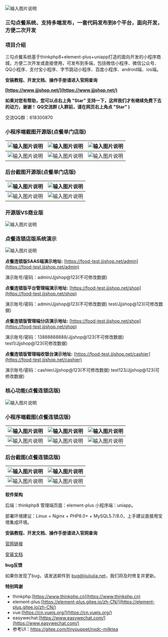 
![输入图片说明](https://www.jjjshop.net/gitee/food/git01.png)
### 三勾点餐系统、支持多端发布，一套代码发布到8个平台，面向开发，方便二次开发
### 项目介绍

三勾点餐系统基于thinkphp8+element-plus+uniapp打造的面向开发的小程序商城，方便二次开发或直接使用，可发布到多端，包括微信小程序、微信公众号、QQ小程序、支付宝小程序、字节跳动小程序、百度小程序、android端、ios端。

**安装教程、开发文档、操作手册请进入官网查询**

 **[https://www.jjjshop.net/](https://www.jjjshop.net/)**    


 **如果对您有帮助，您可以点右上角 "Star" 支持一下，这样我们才有继续免费下去的动力，谢谢！
QQ交流群 (入群前，请在网页右上角点 "Star" )** 

交流QQ群：618300870
### 小程序端截图开源版(点餐单门店版)
| ![输入图片说明](https://www.jjjshop.net/gitee/food/ky01.jpg)  |![输入图片说明](https://www.jjjshop.net/gitee/food/ky02.jpg)   | ![输入图片说明](https://www.jjjshop.net/gitee/food/ky03.jpg)  |
|---|---|---|
| ![输入图片说明](https://www.jjjshop.net/gitee/food/ky04.jpg)  |![输入图片说明](https://www.jjjshop.net/gitee/food/ky05.jpg)   | ![输入图片说明](https://www.jjjshop.net/gitee/food/ky06.jpg)  |

### 后台截图开源版(点餐单门店版)
| ![输入图片说明](https://www.jjjshop.net/gitee/food/k01.png)  | ![输入图片说明](https://www.jjjshop.net/gitee/food/k02.png)  |
|---|---|
| ![输入图片说明](https://www.jjjshop.net/gitee/food/k03.png)  | ![输入图片说明](https://www.jjjshop.net/gitee/food/k04.png)  |

### 开源版VS商业版
![输入图片说明](https://www.jjjshop.net/gitee/food/git04.png)

### 点餐连锁店版系统演示
![输入图片说明](https://www.jjjshop.net/gitee/food/git02.png)

 **点餐连锁版SAAS端演示地址:** [https://food-test.jjjshop.net/admin](https://food-test.jjjshop.net/admin)

演示账号/密码：admin/Jjjshop@123(不可修改数据)

 **点餐连锁版平台管理端演示地址:**  [https://food-test.jjjshop.net/shop](https://food-test.jjjshop.net/shop)

演示账号/密码：admin/Jjjshop@123(不可修改数据)  test/Jjjshop@123(可修改数据)

 **点餐连锁版管理端分店演示地址:**  [https://food-test.jjjshop.net/shop](https://food-test.jjjshop.net/shop)

演示账号/密码：13888888888/Jjjshop@123(不可修改数据)  test1/Jjjshop@123(可修改数据)

 **点餐连锁版管理端收银台演示地址:** [https://food-test.jjjshop.net/cashier](https://food-test.jjjshop.net/cashier)

演示账号/密码：cashier/Jjjshop@123(不可修改数据)   test123/Jjjshop@123(可修改数据)

### 核心功能(点餐连锁店版)
![输入图片说明](https://www.jjjshop.net/gitee/food/git03.png)

### 小程序端截图(点餐连锁店版)
|![输入图片说明](https://www.jjjshop.net/gitee/food/sy01.jpg)   | ![输入图片说明](https://www.jjjshop.net/gitee/food/sy02.jpg)  | ![输入图片说明](https://www.jjjshop.net/gitee/food/sy03.jpg)  |
|---|---|---|
| ![输入图片说明](https://www.jjjshop.net/gitee/food/sy04.jpg)  |  ![输入图片说明](https://www.jjjshop.net/gitee/food/sy05.jpg) | ![输入图片说明](https://www.jjjshop.net/gitee/food/sy06.jpg)  |

### 后台截图(点餐连锁店版)
| ![输入图片说明](https://www.jjjshop.net/gitee/food/h01.png)  | ![输入图片说明](https://www.jjjshop.net/gitee/food/h02.png)  |
|---|---|
| ![输入图片说明](https://www.jjjshop.net/gitee/food/h03.png)  |  ![输入图片说明](https://www.jjjshop.net/gitee/food/h04.png) |



 **软件架构**

后端：thinkphp8 管理端页面：element-plus 小程序端：uniapp。

部署环境建议：Linux + Nginx + PHP8.0+ + MySQL5.7/8.0，上手建议直接用宝塔集成环境。

 **安装教程、开发文档、操作手册请进入官网查询** 

[官网链接](https://www.jjjshop.net)

[安装文档](https://doc.jjjshop.net/chain)

 **bug反馈**

如果你发现了bug，请发送邮件到 bug@jiujiujia.net，我们将及时修复并更新。 

 **特别鸣谢** 
- thinkphp:[https://www.thinkphp.cn](https://www.thinkphp.cn)
- element-plus:[https://element-plus.gitee.io/zh-CN/](https://element-plus.gitee.io/zh-CN/)
- vue:[https://cn.vuejs.org/](https://cn.vuejs.org/)
- easywechat:[https://www.easywechat.com/](https://www.easywechat.com/)
- 参考UI：https://gitee.com/tinypuppet/nxdc-milktea
